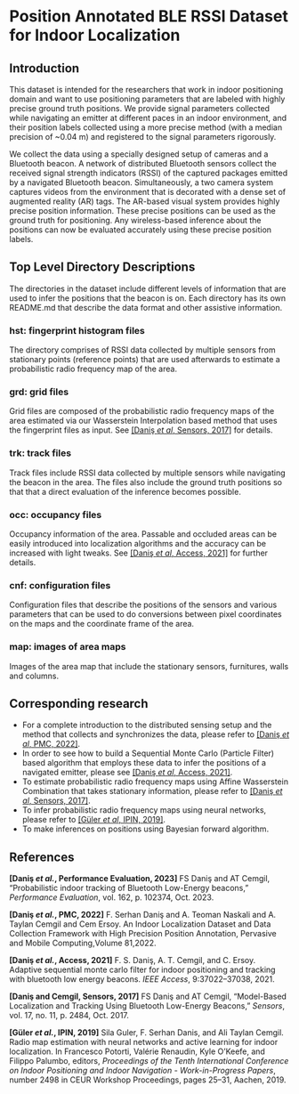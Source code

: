 # Position Annotated BLE RSSI Dataset for Indoor Localization
## Introduction
This dataset is intended for the researchers that work in indoor positioning domain and want to use positioning parameters that are labeled with highly precise ground truth positions. We provide signal parameters collected while navigating an emitter at different paces in an indoor environment, and their position labels collected using a more precise method \(with a median precision of ~0.04 m\) and registered to the signal parameters rigorously.

We collect the data using a specially designed setup of cameras and a Bluetooth beacon. A network of distributed Bluetooth sensors collect the received signal strength indicators \(RSSI\) of the captured packages emitted by a navigated Bluetooth beacon. Simultaneously, a two camera system captures videos from the environment that is decorated with a dense set of augmented reality \(AR\) tags. The AR-based visual system provides highly precise position information. These precise positions can be used as the ground truth for positioning. Any wireless-based inference about the positions can now be evaluated accurately using these precise position labels.

## Top Level Directory Descriptions
The directories in the dataset include different levels of information that are used to infer the positions that the beacon is on. Each directory has its own README.md that describe the data format and other assistive information.

### hst: fingerprint histogram files
The directory comprises of RSSI data collected by multiple sensors from stationary points \(reference points\) that are used afterwards to estimate a probabilistic radio frequency map of the area.

### grd: grid files
Grid files are composed of the probabilistic radio frequency maps of the area estimated via our Wasserstein Interpolation based method that uses the fingerprint files as input. See [\[Daniş _et al_, Sensors, 2017\]](#sensors) for details.

### trk: track files
Track files include RSSI data collected by multiple sensors while navigating the beacon in the area. The files also include the ground truth positions so that that a direct evaluation of the inference becomes possible.

### occ: occupancy files
Occupancy information of the area. Passable and occluded areas can be easily introduced into localization algorithms and the accuracy can be increased with light tweaks. See [\[Daniş _et al_, Access, 2021\]](#access) for further details.

### cnf: configuration files
Configuration files that describe the positions of the sensors and various parameters that can be used to do conversions between pixel coordinates on the maps and the coordinate frame of the area.

### map: images of area maps
Images of the area map that include the stationary sensors, furnitures, walls and columns.

## Corresponding research
- For a complete introduction to the distributed sensing setup and the method that collects and synchronizes the data, please refer to [\[Daniş _et al_, PMC, 2022\]](#pmc).
- In order to see how to build a Sequential Monte Carlo \(Particle Filter\) based algorithm that employs these data to infer the positions of a navigated emitter, please see [\[Daniş _et al_, Access, 2021\]](#access).
- To estimate probabilistic radio frequency maps using Affine Wasserstein Combination that takes stationary information, please refer to [\[Daniş _et al_, Sensors, 2017\]](#sensors).
- To infer probabilistic radio frequency maps using neural networks, please refer to [\[Güler _et al_, IPIN, 2019\]](#ipin2019).
- To make inferences on positions using Bayesian forward algorithm.

## References
**<a id="peva">\[Daniş _et al._, Performance Evaluation, 2023\]</a>**
FS Daniş and AT Cemgil, “Probabilistic indoor tracking of Bluetooth Low-Energy beacons,” *Performance Evaluation*, vol. 162, p. 102374, Oct. 2023.

**<a id="pmc">\[Daniş _et al._, PMC, 2022\]</a>**
F. Serhan Daniş and A. Teoman Naskali and A. Taylan Cemgil and Cem Ersoy. An Indoor Localization Dataset and Data Collection Framework with High Precision Position Annotation, Pervasive and Mobile Computing,Volume 81,2022.

**<a id="access">\[Daniş _et al._, Access, 2021\]</a>**
F. S. Daniş, A. T. Cemgil, and C. Ersoy. Adaptive sequential monte carlo filter for indoor positioning and tracking with bluetooth low energy beacons. _IEEE Access_, 9:37022–37038, 2021.

**<a id="sensors">\[Daniş and Cemgil, Sensors, 2017\]</a>**
FS Daniş and AT Cemgil, “Model-Based Localization and Tracking Using Bluetooth Low-Energy Beacons,” *Sensors*, vol. 17, no. 11, p. 2484, Oct. 2017.

**<a id="ipin2019">\[Güler _et al._, IPIN, 2019\]</a>**
Sila Guler, F. Serhan Danis, and Ali Taylan Cemgil. Radio map estimation with neural networks and active learning for indoor localization. In Francesco Potorti, Valérie Renaudin, Kyle O’Keefe, and Filippo Palumbo, editors, _Proceedings of the Tenth International Conference on Indoor Positioning and Indoor Navigation - Work-in-Progress Papers_, number 2498 in CEUR Workshop Proceedings, pages 25–31, Aachen, 2019.
